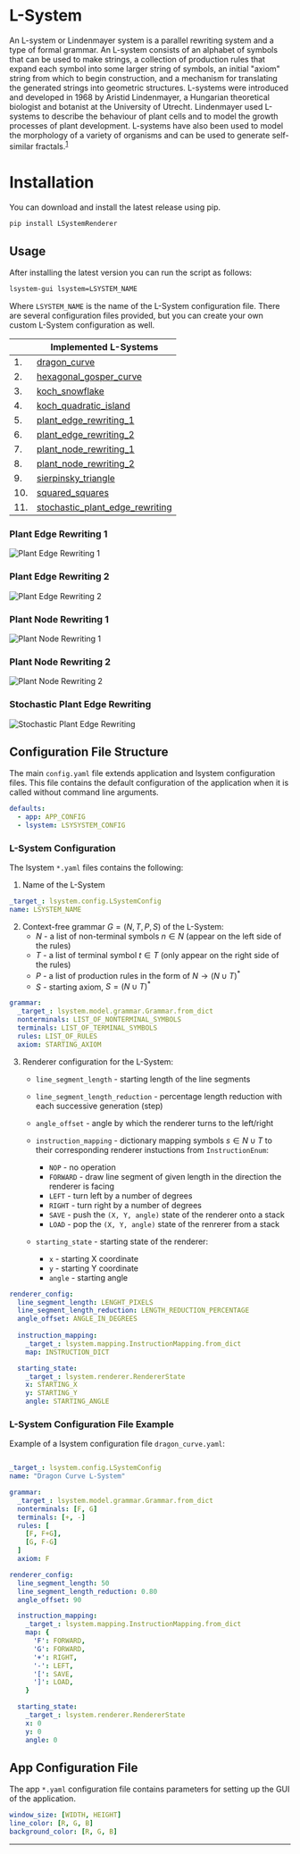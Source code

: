 # L-System

An L-system or Lindenmayer system is a parallel rewriting system and a type of formal grammar. An L-system consists of an alphabet of symbols that can be used to make strings, a collection of production rules that expand each symbol into some larger string of symbols, an initial "axiom" string from which to begin construction, and a mechanism for translating the generated strings into geometric structures. L-systems were introduced and developed in 1968 by Aristid Lindenmayer, a Hungarian theoretical biologist and botanist at the University of Utrecht. Lindenmayer used L-systems to describe the behaviour of plant cells and to model the growth processes of plant development. L-systems have also been used to model the morphology of a variety of organisms and can be used to generate self-similar fractals.<sup>[1](https://en.wikipedia.org/wiki/L-system)</sup>

# Installation

You can download and install the latest release using pip.
```bash
pip install LSystemRenderer
```

## Usage

After installing the latest version you can run the script as follows:

```bash
lsystem-gui lsystem=LSYSTEM_NAME
```
Where `LSYSTEM_NAME` is the name of the L-System configuration file. There are several configuration files provided, but you can create your own custom L-System configuration as well.

|  |Implemented L-Systems|
|--|---------|
|1.|[dragon_curve](https://en.wikipedia.org/wiki/Dragon_curve)|
|2.|[hexagonal_gosper_curve](https://en.wikipedia.org/wiki/Gosper_curve)|
|3.|[koch_snowflake](https://en.wikipedia.org/wiki/Koch_snowflake)|
|4.|[koch_quadratic_island](https://en.wikipedia.org/wiki/Minkowski_sausage)|
|5.|[plant_edge_rewriting_1]()|
|6.|[plant_edge_rewriting_2]()|
|7.|[plant_node_rewriting_1]()|
|8.|[plant_node_rewriting_2]()|
|9.|[sierpinsky_triangle](https://en.wikipedia.org/wiki/Sierpi%C5%84ski_triangle)|
|10.|[squared_squares]()|
|11.|[stochastic_plant_edge_rewriting]()|


### Plant Edge Rewriting 1
![Plant Edge Rewriting 1](./resources/plant_edge_rewriting_1.gif)

### Plant Edge Rewriting 2
![Plant Edge Rewriting 2](./resources/plant_edge_rewriting_2.gif)

### Plant Node Rewriting 1
![Plant Node Rewriting 1](./resources/plant_node_rewriting_1.gif)

### Plant Node Rewriting 2
![Plant Node Rewriting 2](./resources/plant_node_rewriting_2.gif)

### Stochastic Plant Edge Rewriting
![Stochastic Plant Edge Rewriting](./resources/stochastic_plant_edge_rewriting.gif)

## Configuration File Structure

The main `config.yaml` file extends application and lsystem configuration files.
This file contains the default configuration of the application when it is called
without command line arguments.

```yaml
defaults:
  - app: APP_CONFIG
  - lsystem: LSYSYSTEM_CONFIG
```
### L-System Configuration

The lsystem `*.yaml` files contains the following:

1. Name of the L-System
```yaml
_target_: lsystem.config.LSystemConfig
name: LSYSTEM_NAME
```

2. Context-free grammar $G = (N, T, P, S)$ of the L-System:
    - $N$ - a list of non-terminal symbols $n \in N$ (appear on the left side of the rules)
    - $T$ - a list of terminal symbol $t \in T$ (only appear on the right side of the rules)
    - $P$ - a list of production rules in the form of $N \rightarrow (N \cup T)^*$
    - $S$ - starting axiom, $S = (N \cup T)^*$

```yaml
grammar:
  _target_: lsystem.model.grammar.Grammar.from_dict
  nonterminals: LIST_OF_NONTERMINAL_SYMBOLS
  terminals: LIST_OF_TERMINAL_SYMBOLS
  rules: LIST_OF_RULES
  axiom: STARTING_AXIOM
```

3. Renderer configuration for the L-System:

    - `line_segment_length` - starting length of the line segments
    - `line_segment_length_reduction` - percentage length reduction with each successive generation (step)
    - `angle_offset` - angle by which the renderer turns to the left/right

    - `instruction_mapping` - dictionary mapping symbols $s \in N \cup T$ to their corresponding renderer instuctions from `InstructionEnum`:
        - `NOP` - no operation
        - `FORWARD` - draw line segment of given length in the direction the renderer is facing
        - `LEFT` - turn left by a number of degrees
        - `RIGHT` - turn right by a number of degrees
        - `SAVE` - push the `(X, Y, angle)` state of the renderer onto a stack 
        - `LOAD` - pop the `(X, Y, angle)` state of the renrerer from a stack
         
    - `starting_state` - starting state of the renderer:
        - `x` - starting X coordinate
        - `y` - starting Y coordinate
        - `angle` - starting angle

```yaml
renderer_config:
  line_segment_length: LENGHT_PIXELS
  line_segment_length_reduction: LENGTH_REDUCTION_PERCENTAGE
  angle_offset: ANGLE_IN_DEGREES
  
  instruction_mapping:
    _target_: lsystem.mapping.InstructionMapping.from_dict
    map: INSTRUCTION_DICT

  starting_state:
    _target_: lsystem.renderer.RendererState
    x: STARTING_X
    y: STARTING_Y
    angle: STARTING_ANGLE

```

### L-System Configuration File Example

Example of a lsystem configuration file `dragon_curve.yaml`:
```yaml

_target_: lsystem.config.LSystemConfig
name: "Dragon Curve L-System"

grammar:
  _target_: lsystem.model.grammar.Grammar.from_dict
  nonterminals: [F, G]
  terminals: [+, -]
  rules: [
    [F, F+G],
    [G, F-G]
  ]
  axiom: F

renderer_config:
  line_segment_length: 50
  line_segment_length_reduction: 0.80
  angle_offset: 90

  instruction_mapping:
    _target_: lsystem.mapping.InstructionMapping.from_dict
    map: {
      'F': FORWARD,
      'G': FORWARD,
      '+': RIGHT,
      '-': LEFT,
      '[': SAVE,
      ']': LOAD,
    }

  starting_state:
    _target_: lsystem.renderer.RendererState
    x: 0
    y: 0
    angle: 0

```

## App Configuration File

The app `*.yaml` configuration file contains parameters for setting up the GUI of the application.

```yaml
window_size: [WIDTH, HEIGHT]
line_color: [R, G, B]
background_color: [R, G, B]
```

---